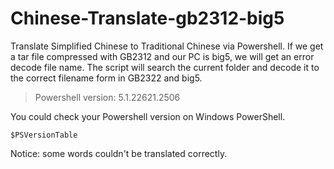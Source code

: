 # Chinese-Translate-gb2312-big5
Translate Simplified Chinese to Traditional Chinese via Powershell. If we get a tar file compressed with GB2312 and our PC is big5, we will get an error decode file name. The script will search the current folder and decode it to the correct filename form in GB2322 and big5.

>Powershell version: 5.1.22621.2506
>
You could check your Powershell version on Windows PowerShell.
```
$PSVersionTable
```
Notice: some words couldn't be translated correctly.
